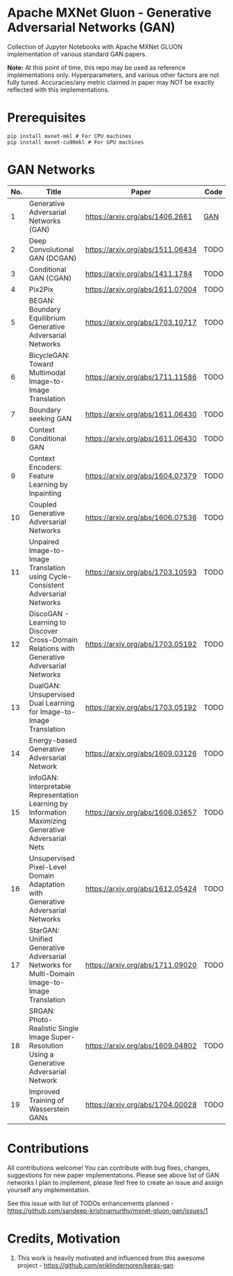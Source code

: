 # Apache MXNet Gluon - Generative Adversarial Networks (GAN)
Collection of Jupyter Notebooks with Apache MXNet GLUON implementation of various standard GAN papers.

**Note:** At this point of time, this repo may be used as reference implementations only. Hyperparameters, and various other factors are not fully tuned. Accuracies/any metric claimed in paper may NOT be exactly reflected with this implementations.

# Prerequisites
```
pip install mxnet-mkl # For CPU machines
pip install mxnet-cu90mkl # For GPU machines
```

# GAN Networks

| No. | Title | Paper  | Code  |
|---|---|---|---|
|  1 | Generative Adversarial Networks (GAN)  | https://arxiv.org/abs/1406.2661  | [GAN](https://github.com/sandeep-krishnamurthy/mxnet-gluon-gan/tree/master/gan)  |
| 2  | Deep Convolutional GAN (DCGAN)  | https://arxiv.org/abs/1511.06434  | TODO  |
| 3  | Conditional GAN (CGAN)  | https://arxiv.org/abs/1411.1784  | TODO  |
| 4  | Pix2Pix  | https://arxiv.org/abs/1611.07004  | TODO  |
| 5  | BEGAN: Boundary Equilibrium Generative Adversarial Networks  | https://arxiv.org/abs/1703.10717  |  TODO |
| 6  | BicycleGAN: Toward Multimodal Image-to-Image Translation  | https://arxiv.org/abs/1711.11586  | TODO  |
| 7  | Boundary seeking GAN  | https://arxiv.org/abs/1611.06430  | TODO  |
| 8  | Context Conditional GAN  | https://arxiv.org/abs/1611.06430  | TODO  |
| 9  | Context Encoders: Feature Learning by Inpainting  | https://arxiv.org/abs/1604.07379  | TODO  |
| 10  | Coupled Generative Adversarial Networks  | https://arxiv.org/abs/1606.07536   | TODO  |
| 11  | Unpaired Image-to-Image Translation using Cycle-Consistent Adversarial Networks  | https://arxiv.org/abs/1703.10593  | TODO  |
| 12  | DiscoGAN - Learning to Discover Cross-Domain Relations with Generative Adversarial Networks  | https://arxiv.org/abs/1703.05192  | TODO  |
| 13  | DualGAN: Unsupervised Dual Learning for Image-to-Image Translation  | https://arxiv.org/abs/1703.05192  | TODO  |
| 14  | Energy-based Generative Adversarial Network  | https://arxiv.org/abs/1609.03126  | TODO  |
| 15  | InfoGAN: Interpretable Representation Learning by Information Maximizing Generative Adversarial Nets  | https://arxiv.org/abs/1606.03657  | TODO  |
| 16  | Unsupervised Pixel-Level Domain Adaptation with Generative Adversarial Networks  | https://arxiv.org/abs/1612.05424  | TODO  |
| 17  | StarGAN: Unified Generative Adversarial Networks for Multi-Domain Image-to-Image Translation  | https://arxiv.org/abs/1711.09020  | TODO  |
| 18  | SRGAN: Photo-Realistic Single Image Super-Resolution Using a Generative Adversarial Network  | https://arxiv.org/abs/1609.04802   | TODO  |
| 19  | Improved Training of Wasserstein GANs  | https://arxiv.org/abs/1704.00028  | TODO  |

# Contributions
All contributions welcome! You can contribute with bug fixes, changes, suggestions for new paper implementations. Please see above list of GAN networks I plan to implement, please feel free to create an issue and assign yourself any implementation.

See this issue with list of TODOs enhancements planned - https://github.com/sandeep-krishnamurthy/mxnet-gluon-gan/issues/1

# Credits, Motivation
1. This work is heavily motivated and influenced from this awesome project - https://github.com/eriklindernoren/keras-gan

